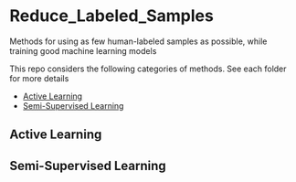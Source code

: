 # Reduce_Labeled_Samples

Methods for using as few human-labeled samples as possible, while training good machine learning models

This repo considers the following categories of methods. See each folder for more details

* [Active Learning](#active_learning)
* [Semi-Supervised Learning](#semi_supervised_learning)



## <a id="active_learning"> Active Learning </a>



## <a id="semi_supervised_learning"> Semi-Supervised Learning </a>

